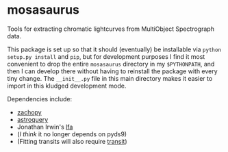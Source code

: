 # mosasaurus
Tools for extracting chromatic lightcurves from MultiObject Spectrograph data.

This package is set up so that it should (eventually) be installable via `python setup.py install` and `pip`, but for development purposes I find it most convenient to drop the entire `mosasaurus` directory in my `$PYTHONPATH`, and then I can develop there without having to reinstall the package with every tiny change. The `__init__.py` file in this main directory makes it easier to import in this kludged development mode.

Dependencies include:

+ [zachopy](https://github.com/zkbt/zachopy)
+ [astroquery](https://github.com/astropy/astroquery)
+ Jonathan Irwin's [lfa](https://github.com/mdwarfgeek/lib)
+ (*I think* it no longer depends on pyds9)
+ (Fitting transits will also require [transit](https://github.com/zkbt/transit))
